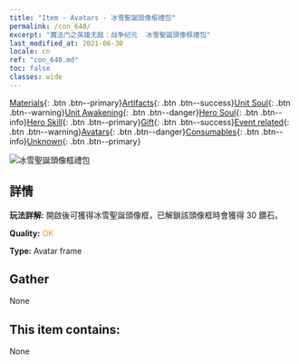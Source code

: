 ```yaml
---
title: "Item - Avatars - 冰雪聖誕頭像框禮包"
permalink: /con_640/
excerpt: "魔法门之英雄无敌：战争纪元  冰雪聖誕頭像框禮包"
last_modified_at: 2021-06-30
locale: cn
ref: "con_640.md"
toc: false
classes: wide
---
```

 [Materials](/ItemsCN/){: .btn .btn--primary}[Artifacts](/ItemsCN/Artifacts/){: .btn .btn--success}[Unit Soul](/ItemsCN/UnitSoul/){: .btn .btn--warning}[Unit Awakening](/ItemsCN/UnitAwakening/){: .btn .btn--danger}[Hero Soul](/ItemsCN/HeroSoul/){: .btn .btn--info}[Hero Skill](/ItemsCN/HeroSkill/){: .btn .btn--primary}[Gift](/ItemsCN/Gift/){: .btn .btn--success}[Event related](/ItemsCN/Events/){: .btn .btn--warning}[Avatars](/ItemsCN/Avatars/){: .btn .btn--danger}[Consumables](/ItemsCN/Consumables/){: .btn .btn--info}[Unknown](/ItemsCN/Unknown/){: .btn .btn--primary}

 ![冰雪聖誕頭像框禮包](/images/a/avatarFrame_48.png)

## 詳情
 **玩法詳解:** 開啟後可獲得冰雪聖誕頭像框，已解鎖該頭像框時會獲得 30 鑽石。

 **Quality:** <span style="color: #FF8C00">OK</span>

 **Type:** Avatar frame

## Gather

  None

## This item contains:

  None

